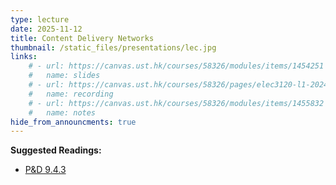 ```yaml
---
type: lecture
date: 2025-11-12
title: Content Delivery Networks
thumbnail: /static_files/presentations/lec.jpg
links: 
    # - url: https://canvas.ust.hk/courses/58326/modules/items/1454251
    #   name: slides
    # - url: https://canvas.ust.hk/courses/58326/pages/elec3120-l1-2024-11-12-15-00
    #   name: recording
    # - url: https://canvas.ust.hk/courses/58326/modules/items/1455832
    #   name: notes   
hide_from_announcments: true
---
```

**Suggested Readings:**
- [P&D 9.4.3](https://book.systemsapproach.org/applications/overlays.html#content-distribution-networks)
